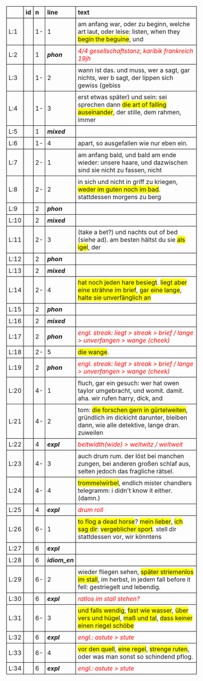 <style>th, td {  border:1px solid black;  padding: 5px;}</style>
|     |id |n   |line                   |text                                                                                                                                                                                                                                                                                                                             |
|:----|:--|:---|:----------------------|:--------------------------------------------------------------------------------------------------------------------------------------------------------------------------------------------------------------------------------------------------------------------------------------------------------------------------------|
|L:1  |   |1-  |1                      |am anfang war, oder zu beginn, welche art laut, oder leise: listen, when they <span style="background-color:#ff0;">begin the beguine</span>, und                                                                                                                                                                                 |
|L:2  |   |1   |<b><i>phon</i></b>     |<span style="font-style:oblique;color:red;">4/4 gesellschaftstanz, karibik frankreich 19jh</span>                                                                                                                                                                                                                                |
|L:3  |   |1-  |2                      |wann ist das. und muss, wer a sagt, gar nichts, wer b sagt, der lippen sich gewiss (gebiss                                                                                                                                                                                                                                       |
|L:4  |   |1-  |3                      |erst etwas später) und sein: sei sprechen dann <span style="background-color:#ff0;">die art of falling auseinander</span>, der stille, dem rahmen, immer                                                                                                                                                                         |
|L:5  |   |1   |<b><i>mixed</i></b>    |<span style="font-style:oblique;color:red;"></span>                                                                                                                                                                                                                                                                              |
|L:6  |   |1-  |4                      |apart, so ausgefallen wie nur eben ein.                                                                                                                                                                                                                                                                                          |
|L:7  |   |2-  |1                      |am anfang bald, und bald am ende wieder: unsere haare, und dazwischen sind sie nicht zu fassen, nicht                                                                                                                                                                                                                            |
|L:8  |   |2-  |2                      |in sich und nicht in griff zu kriegen, <span style="background-color:#ff0;">weder im guten noch im bad</span>. stattdessen morgens zu berg                                                                                                                                                                                       |
|L:9  |   |2   |<b><i>phon</i></b>     |<span style="font-style:oblique;color:red;"></span>                                                                                                                                                                                                                                                                              |
|L:10 |   |2   |<b><i>mixed</i></b>    |<span style="font-style:oblique;color:red;"></span>                                                                                                                                                                                                                                                                              |
|L:11 |   |2-  |3                      |(take a bet?) und nachts out of bed (siehe ad). am besten hältst du sie <span style="background-color:#ff0;">als igel</span>, der                                                                                                                                                                                                |
|L:12 |   |2   |<b><i>phon</i></b>     |<span style="font-style:oblique;color:red;"></span>                                                                                                                                                                                                                                                                              |
|L:13 |   |2   |<b><i>mixed</i></b>    |<span style="font-style:oblique;color:red;"></span>                                                                                                                                                                                                                                                                              |
|L:14 |   |2-  |4                      |<span style="background-color:#ff0;">hat noch jeden hare besiegt</span>. <span style="background-color:#ff0;">liegt aber eine strähne im brief</span>, <span style="background-color:#ff0;">gar eine lange</span>, <span style="background-color:#ff0;">halte sie unverfänglich an</span>                                        |
|L:15 |   |2   |<b><i>phon</i></b>     |<span style="font-style:oblique;color:red;"></span>                                                                                                                                                                                                                                                                              |
|L:16 |   |2   |<b><i>mixed</i></b>    |<span style="font-style:oblique;color:red;"></span>                                                                                                                                                                                                                                                                              |
|L:17 |   |2   |<b><i>phon</i></b>     |<span style="font-style:oblique;color:red;">engl. streak: liegt > streak > brief / lange > unverfangen  > wange (cheek)</span>                                                                                                                                                                                                   |
|L:18 |   |2-  |5                      |<span style="background-color:#ff0;">die wange</span>.                                                                                                                                                                                                                                                                           |
|L:19 |   |2   |<b><i>phon</i></b>     |<span style="font-style:oblique;color:red;">engl. streak: liegt > streak > brief / lange > unverfangen  > wange (cheek)</span>                                                                                                                                                                                                   |
|L:20 |   |4-  |1                      |fluch, gar ein gesuch: wer hat owen taylor umgebracht, und womit. damit. aha. wir rufen harry, dick, and                                                                                                                                                                                                                         |
|L:21 |   |4-  |2                      |tom: <span style="background-color:#ff0;">die forschen gern in gürtelweiten</span>, gründlich im dickicht darunter, bleiben dann, wie alle detektive, lange dran. zuweilen                                                                                                                                                       |
|L:22 |   |4   |<b><i>expl</i></b>     |<span style="font-style:oblique;color:red;">beltwidth(wide) > weltwitz / weltweit</span>                                                                                                                                                                                                                                         |
|L:23 |   |4-  |3                      |auch drum rum. der löst bei manchen zungen, bei anderen großen schlaf aus, selten jedoch das fragliche rätsel.                                                                                                                                                                                                                   |
|L:24 |   |4-  |4                      |<span style="background-color:#ff0;">trommelwirbel</span>, endlich mister chandlers telegramm: i didn't know it either. (damn.)                                                                                                                                                                                                  |
|L:25 |   |4   |<b><i>expl</i></b>     |<span style="font-style:oblique;color:red;">drum roll</span>                                                                                                                                                                                                                                                                     |
|L:26 |   |6-  |1                      |<span style="background-color:#ff0;">to flog a dead horse</span>? <span style="background-color:#ff0;">mein lieber</span>, <span style="background-color:#ff0;">ich sag dir</span>: <span style="background-color:#ff0;">vergeblicher sport</span>. stell dir stattdessen vor, wir könntens                                      |
|L:27 |   |6   |<b><i>expl</i></b>     |<span style="font-style:oblique;color:red;"></span>                                                                                                                                                                                                                                                                              |
|L:28 |   |6   |<b><i>idiom_en</i></b> |<span style="font-style:oblique;color:red;"></span>                                                                                                                                                                                                                                                                              |
|L:29 |   |6-  |2                      |wieder fliegen sehen, <span style="background-color:#ff0;">später striemenlos im stall</span>, im herbst, in jedem fall before it fell: gestriegelt und lebendig.                                                                                                                                                                |
|L:30 |   |6   |<b><i>expl</i></b>     |<span style="font-style:oblique;color:red;">ratlos im stall stehen?</span>                                                                                                                                                                                                                                                       |
|L:31 |   |6-  |3                      |<span style="background-color:#ff0;">und falls wendig</span>, <span style="background-color:#ff0;">fast wie wasser</span>, <span style="background-color:#ff0;">über vers und hügel</span>, <span style="background-color:#ff0;">maß und tal</span>, <span style="background-color:#ff0;">dass keiner einen riegel schöbe</span> |
|L:32 |   |6   |<b><i>expl</i></b>     |<span style="font-style:oblique;color:red;">engl.: astute > stute</span>                                                                                                                                                                                                                                                         |
|L:33 |   |6-  |4                      |<span style="background-color:#ff0;">vor den quell</span>, <span style="background-color:#ff0;">eine regel</span>, <span style="background-color:#ff0;">strenge ruten</span>, oder was man sonst so schindend pflog.                                                                                                             |
|L:34 |   |6   |<b><i>expl</i></b>     |<span style="font-style:oblique;color:red;">engl.: astute > stute</span>                                                                                                                                                                                                                                                         |
